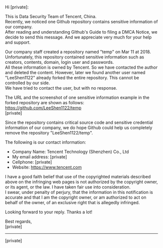 Hi [private]:

This is Data Security Team of Tencent, China.  
Recently, we noticed one Github repository contains sensitive information of our company.  
After reading and understanding GIthub's Guide to filing a DMCA Notice, we decide to send this message. And we appreciate very much for your help and support.

Our company staff created a repository named "temp" on Mar 11 at 2018. Unfortunately, this repository contained sensitive information such as creators, contents, domain, login user and passwords.  
All these information is owned by Tencent. So we have contacted the author and deleted the content. However, later we found another user named "LeeShen1122" already forked the entire repository. This cannot be controlled by our side.  
We have tried to contact the user, but with no response.

The URL and the screenshot of one sensitive information example in the forked repository are shown as follows:  
https://github.com/LeeShen1122/temp  
[private]

Since the repository contains critical source code and sensitive credential information of our company, we do hope Github could help us completely remove the repository "LeeShen1122/temp".

The following is our contact information:  
* Company Name: Tencent Technology (Shenzhen) Co., Ltd  
* My email address: [private]  
* Cellphone: [private]  
* Website: https://www.tencent.com

I have a good faith belief that use of the copyrighted materials described above on the infringing web pages is not authorized by the copyright owner, or its agent, or the law. I have taken fair use into consideration.  
I swear, under penalty of perjury, that the information in this notification is accurate and that I am the copyright owner, or am authorized to act on behalf of the owner, of an exclusive right that is allegedly infringed.

Looking forward to your reply. Thanks a lot!

Best regards,  
[private]

________________________________  
[private]
